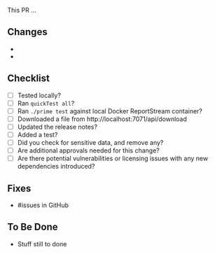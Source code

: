 This PR ... 

## Changes
- 
- 

## Checklist
- [ ] Tested locally?
- [ ] Ran `quickTest all`?
- [ ] Ran `./prime test` against local Docker ReportStream container?
- [ ] Downloaded a file from http://localhost:7071/api/download
- [ ] Updated the release notes? 
- [ ] Added a test?
- [ ] Did you check for sensitive data, and remove any?
- [ ] Are additional approvals needed for this change?
- [ ] Are there potential vulnerabilities or licensing issues with any new dependencies introduced?

## Fixes 
- #issues in GitHub

## To Be Done
- Stuff still to done

